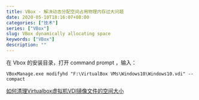 ```yaml
---
title: VBox - 解决动态分配空间占用物理内存过大问题
date: 2020-05-10T18:16:07+08:00
categories: ["技术"]
series: ["VBox"]
slug: VBox dynamically allocating space
keywords: ["VBox"]
description: ""
---
```


在 Vbox 的安装目录，打开 command prompt ，输入：

```
VBoxManage.exe modifyhd "F:\VirtualBox VMs\Windows10\Windows10.vdi" --compact
```

[如何清理Virtualbox虚拟机VDI镜像文件的空间大小](https://blog.csdn.net/LEON1741/article/details/81627176)